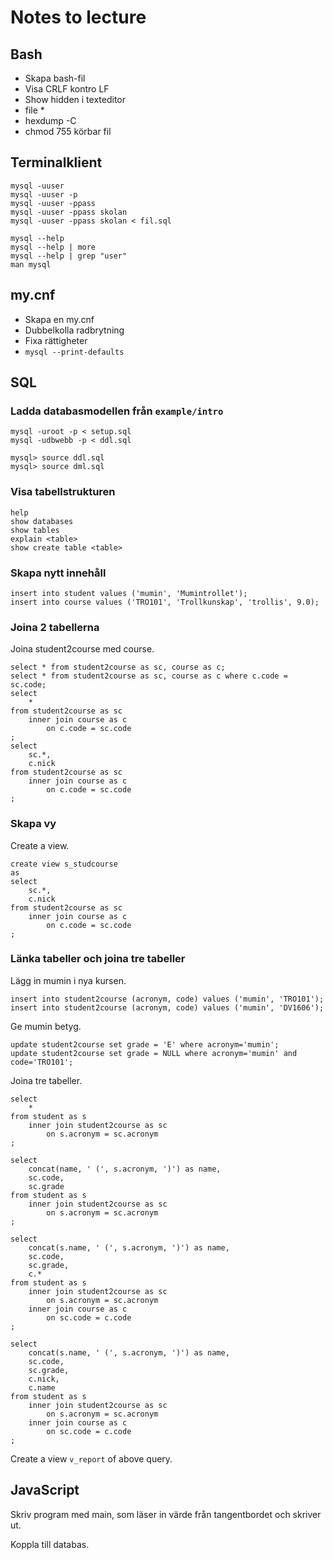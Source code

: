 Notes to lecture
===================================



Bash
-----------------------------------

* Skapa bash-fil
* Visa CRLF kontro LF
* Show hidden i texteditor
* file *
* hexdump -C
* chmod 755 körbar fil



Terminalklient
-----------------------------------

```
mysql -uuser
mysql -uuser -p
mysql -uuser -ppass
mysql -uuser -ppass skolan
mysql -uuser -ppass skolan < fil.sql
```

```
mysql --help
mysql --help | more
mysql --help | grep "user"
man mysql
```



my.cnf
-----------------------------------

* Skapa en my.cnf
* Dubbelkolla radbrytning
* Fixa rättigheter
* `mysql --print-defaults`



SQL
-----------------------------------



### Ladda databasmodellen från `example/intro`

```
mysql -uroot -p < setup.sql
mysql -udbwebb -p < ddl.sql
```

```
mysql> source ddl.sql
mysql> source dml.sql
```



### Visa tabellstrukturen

```
help
show databases
show tables
explain <table>
show create table <table>
```



### Skapa nytt innehåll

```
insert into student values ('mumin', 'Mumintrollet');
insert into course values ('TRO101', 'Trollkunskap', 'trollis', 9.0);
```



### Joina 2 tabellerna

Joina student2course med course.

```
select * from student2course as sc, course as c;
select * from student2course as sc, course as c where c.code = sc.code;
select
    *
from student2course as sc
    inner join course as c
        on c.code = sc.code
;
select
    sc.*,
    c.nick
from student2course as sc
    inner join course as c
        on c.code = sc.code
;
```



### Skapa vy

Create a view.

```
create view s_studcourse
as
select
    sc.*,
    c.nick
from student2course as sc
    inner join course as c
        on c.code = sc.code
;
```



### Länka tabeller och joina tre tabeller

Lägg in mumin i nya kursen.

```
insert into student2course (acronym, code) values ('mumin', 'TRO101');
insert into student2course (acronym, code) values ('mumin', 'DV1606');
```

Ge mumin betyg.

```
update student2course set grade = 'E' where acronym='mumin';
update student2course set grade = NULL where acronym='mumin' and code='TRO101';
```

Joina tre tabeller.

```
select
    *
from student as s
    inner join student2course as sc
        on s.acronym = sc.acronym
;
```

```
select
    concat(name, ' (', s.acronym, ')') as name,
    sc.code,
    sc.grade
from student as s
    inner join student2course as sc
        on s.acronym = sc.acronym
;
```

```
select
    concat(s.name, ' (', s.acronym, ')') as name,
    sc.code,
    sc.grade,
    c.*
from student as s
    inner join student2course as sc
        on s.acronym = sc.acronym
    inner join course as c
        on sc.code = c.code
;
```

```
select
    concat(s.name, ' (', s.acronym, ')') as name,
    sc.code,
    sc.grade,
    c.nick,
    c.name
from student as s
    inner join student2course as sc
        on s.acronym = sc.acronym
    inner join course as c
        on sc.code = c.code
;
```

Create a view `v_report` of above query.



JavaScript
-----------------------------------

Skriv program med main, som läser in värde från tangentbordet och skriver ut.

Koppla till databas.
